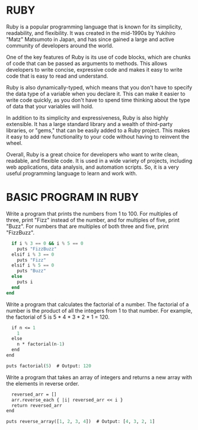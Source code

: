 # RUBY
Ruby is a popular programming language that is known for its simplicity, readability, and flexibility. It was created in the mid-1990s by Yukihiro "Matz" Matsumoto in Japan, and has since gained a large and active community of developers around the world.

One of the key features of Ruby is its use of code blocks, which are chunks of code that can be passed as arguments to methods. This allows developers to write concise, expressive code and makes it easy to write code that is easy to read and understand.

Ruby is also dynamically-typed, which means that you don't have to specify the data type of a variable when you declare it. This can make it easier to write code quickly, as you don't have to spend time thinking about the type of data that your variables will hold.

In addition to its simplicity and expressiveness, Ruby is also highly extensible. It has a large standard library and a wealth of third-party libraries, or "gems," that can be easily added to a Ruby project. This makes it easy to add new functionality to your code without having to reinvent the wheel.

Overall, Ruby is a great choice for developers who want to write clean, readable, and flexible code. It is used in a wide variety of projects, including web applications, data analysis, and automation scripts. So, it is a very useful programming language to learn and work with.

# BASIC PROGRAM IN RUBY

Write a program that prints the numbers from 1 to 100. For multiples of three, print "Fizz" instead of the number, and for multiples of five, print "Buzz". For numbers that are multiples of both three and five, print "FizzBuzz".

```for i in 1..100
  if i % 3 == 0 && i % 5 == 0
    puts "FizzBuzz"
  elsif i % 3 == 0
    puts "Fizz"
  elsif i % 5 == 0
    puts "Buzz"
  else
    puts i
  end
end
```
Write a program that calculates the factorial of a number. The factorial of a number is the product of all the integers from 1 to that number. For example, the factorial of 5 is 5 * 4 * 3 * 2 * 1 = 120.
```def factorial(n)
  if n <= 1
    1
  else
    n * factorial(n-1)
  end
end

puts factorial(5)  # Output: 120
```

Write a program that takes an array of integers and returns a new array with the elements in reverse order.
```def reverse_array(arr)
  reversed_arr = []
  arr.reverse_each { |i| reversed_arr << i }
  return reversed_arr
end

puts reverse_array([1, 2, 3, 4])  # Output: [4, 3, 2, 1]
```




